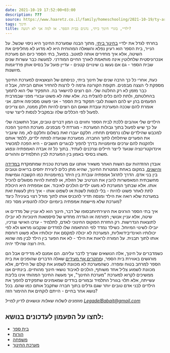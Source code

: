 ```yaml
---
date: 2021-10-19 17:52:00+03:00
description: ???
source: https://www.haaretz.co.il/family/homeschooling/2021-10-19/ty-article/.premium/0000017f-f8d5-d318-afff-fbf7eb150000
tags: חינוך
title: ילדיי, בוגרי חינוך ביתי, נהנים בבית הספר. אז למה אני לא רגועה?
---
```


בחרתי לגדל את ילדיי [בחינוך ביתי](/family/homeschooling/2021-04-20/ty-article/.premium/0000017f-f8bd-d318-afff-fbff886d0000), מתוך הבנה שמערכת החינוך היא ניסוי שכשל. על הנייר, בית הספר הוא רעיון נפלא והשאלה המהותית היא לא מדוע לא מחליפים את השיטה, אלא איך מחזירים אותה למוטב. בפועל, בתי הספר כיום הם מערכת אנכרוניסטית שלחלוטין אינה מותאמת לאורך החיים המודרני. למעשה כבר עשרות שנים שבית הספר - גם אם נעשו בו שינויים קטנים - עדיין פועל על בסיס אותן פרדיגמות מיושנות. 

כעת, אחרי כל כך הרבה שנים של חינוך ביתי, כניסתם של הצאצאים למערכת החינוך מספקת לי הצצה מבפנים. תקופת הקורונה גרמה לי לרצות להחזיר אותם הביתה, אבל זו כבר מזמן לא רק החלטה שלי. הם רוצים להישאר בה. התפקיד שלי הוא לתמוך בהחלטתם, ולתת להם כלים להצליח בה. אלא שזה לא פשוט עבורי מפני שבמרבית הפעמים בהן יש להם השגות לגבי תפקוד בית הספר - אני פשוט מסכימה איתם. אני אומרת להם שככה המערכת עובדת ושאם הם רוצים להיות חלק ממנה, הם צריכים לפעול לפי הכללים שלה ובמקביל לנסות לייצר שינוי. 

הילדים שלי אוהבים ללכת לבית הספר וחווים בו המון דברים טובים, אבל התשובה שלי על כך שיש לפעול בתוך גבולות המערכת - מגרדת לי מבפנים. מערכת החינוך הפכה למכבש שהילדים שלנו נרמסים תחתיו. חלקם יעברו זאת בשלום וחלקם לא, מה שיגביר את הפערים שיחלחלו לתוך החברה. ממערכת שנועדה לפתח ילדים, ללמד אותם ולהקנות להם ערכים ומיומנויות בדרך להפוך לבוגרים חושבים - היא הפכה למכשיר אינדוקטרינציה שנועד לייצר חיילים וצרכנים לעתיד. בתוך כל זה אבדה האמפתיה ונפגע משהו בסיסי באמון בין המערכת לבין התלמידים וההורים. 

אובדן ההזדהות עם רגשות האחר משאיר אותנו עם מערכת טכנית שמתמקדת [במדידה והישגים,](/family/homeschooling/2021-05-04/ty-article/.premium/0000017f-f8fd-d887-a7ff-f8fde8850000) במקום באחת ממטרות החינוך, שהיא מתן כלים ליצירת יחסים בריאים וטובים בין בני אדם. הדרך לתרגל אמפתיה עוברת בין היתר במיומנויות כמו הקשבה וגמישות מחשבתית המאפשרות להבין את הנרטיב של הזולת, או לפחות להיות מסוגלים להכיל אותו. אלא שבתוך המערכת לא מעט ילדים הולכים לאיבוד. אם אמפתיה היא היכולת לתת לאחר פשוט להיות - בלי לנסות לשנות או לשפוט אותו - איך ניתן לעשות זאת במערכת שלא רואה את הילד ומנסה תדיר להכניס אותו לתוך מודל רצוי בעיניה? כיצד מערכת שלא מיישמת אמפתיה ביומיום יכולה להטמיע מסר כזה? 

איך בתי הספר הורגים את היצירתיותבסופו של דבר, חינוך הוא לא עניין של מדדים או שיטה, אלא עניין אנושי; רפורמה או הגדרה מחדש של סיסמאות חינוכיות לא יובילו לתוצאות הנדרשות. רק החזרת הפוקוס החינוכי לאדם, לתלמיד - ערכו האישי וצרכיו, יובילו לשינוי המיוחל. כשילד נמדד לפי ההתאמה שלו למדדים שנקבעו מראש ולא לפי יכולותיו האינדיבידואליות, המערכת לא יכולה למקסם את יכולותיו אלא פשוט דוחסת אותו לתוך תבנית. על המורה לראות את הילד - לא את הפער בין הילד לבין מה שהוא היה רוצה שהילד יהיה. 

כשמדברים על חינוך, אלה הנושאים שצריך לדבר עליהם. הם אמנם לא מדידים אבל הם מורגשים באווירת בית הספר, ו[מחקרים אף מעידים](https://www.researchgate.net/publication/235295498_A_Conceptual_and_Empirical_Analysis_of_Trust_in_Schools) שאלה הדברים שהופכים את בית הספר למרחב בטוח ומפרה. כשהמערכת לא מכוונת לשמוע את קולם של הילדים, אלא מכוונת לשמוע צליל אחד משותף, הולכים לאיבוד נושאי חינוך מהותיים. בינתיים אנו ממשיכים לקרוא למערכת "מערכת החינוך", אך מעשה החינוך המהותי אינו בליבת עשייתה, אלא תלוי בגורל התלמיד ובמורים בודדים שמאמינים שתפקידם להפוך את הילדים לבני אדם טובים יותר שגם גדלים בתוך חברה שתקבל אותם כמו שהם. בכל נושא אחר בחיים - הייתם לוקחים את ההימור הזה? 

*מוזמנים לשלוח שאלות ונושאים לדיון למייל [LegadelBabait@gmail.com](mailto:LegadelBabait@gmail.com)*

לחצו על הפעמון לעדכונים בנושא:
------------------------------

* [בית ספר](/ty-tag/school-0000017f-da56-dea8-a77f-de76a3fb0000)
* [הורות](/ty-tag/parenthood-0000017f-da26-d938-a17f-fe2ebef50000)
* [משפחה](/ty-tag/family-0000017f-da26-d718-a5ff-faa66fb10000)
* [מערכת החינוך](https://www.themarker.com/ty-tag/0000017f-da36-d938-a17f-fe3ea62f0000)